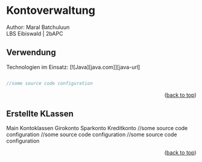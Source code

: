 # Kontoverwaltung
Author: Maral Batchuluun <br>LBS Eibiswald | 2bAPC

## Verwendung
Technologien im Einsatz:
[![Java][java.com]][java-url]

```Java

//some source code configuration

```
<p align="right">(<a href="#readme-top">back to top</a>)</p>

## Erstellte KLassen

Main
Kontoklassen
Girokonto
Sparkonto
Kreditkonto
//some source code configuration
//some source code configuration
//some source code configuration


<p align="right">(<a href="#readme-top">back to top</a>)</p>
